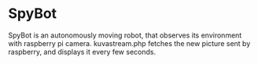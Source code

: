 # SpyBot
SpyBot is an autonomously moving robot,
that observes its environment with raspberry pi camera.
kuvastream.php fetches the new picture sent by raspberry,
and displays it every few seconds.
